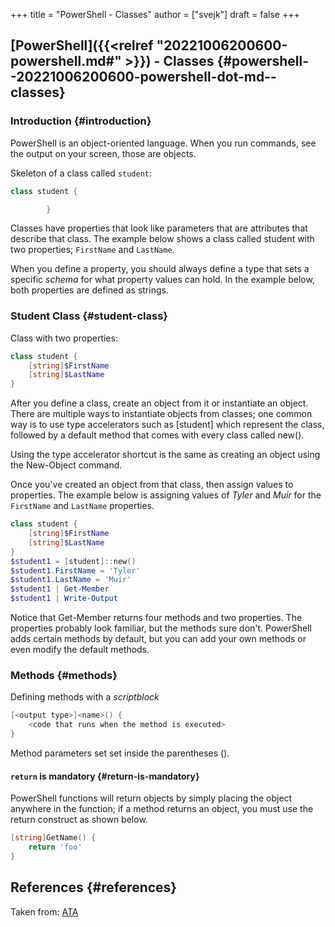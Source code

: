 +++
title = "PowerShell - Classes"
author = ["svejk"]
draft = false
+++

## [PowerShell]({{<relref "20221006200600-powershell.md#" >}})  - Classes {#powershell--20221006200600-powershell-dot-md--classes}


### Introduction {#introduction}

PowerShell is an object-oriented language. When you run commands, see the output on your screen, those are objects.

Skeleton of a class called `student`:

```powershell
class student {

        }
```

Classes have properties that look like parameters that are attributes that describe that class. The example below shows a class called student with two properties; `FirstName` and `LastName`.

When you define a property, you should always define a type that sets a specific _schema_ for what property values can hold. In the example below, both properties are defined as strings.


### Student Class {#student-class}

Class with two properties:

```powershell
class student {
    [string]$FirstName
    [string]$LastName
}
```

After you define a class, create an object from it or instantiate an object. There are multiple ways to instantiate objects from classes; one common way is to use type accelerators such as [student] which represent the class, followed by a default method that comes with every class called new().

Using the type accelerator shortcut is the same as creating an object using the New-Object command.

Once you've created an object from that class, then assign values to properties. The example below is assigning values of _Tyler_ and _Muir_ for the `FirstName` and `LastName` properties.

```powershell
class student {
    [string]$FirstName
    [string]$LastName
}
$student1 = [student]::new()
$student1.FirstName = 'Tyler'
$student1.LastName = 'Muir'
$student1 | Get-Member
$student1 | Write-Output
```

Notice that Get-Member returns four methods and two properties. The properties probably look familiar, but the methods sure don't. PowerShell adds certain methods by default, but you can add your own methods or even modify the default methods.


### Methods {#methods}

Defining methods with a _scriptblock_

```powershell
[<output type>]<name>() {
	<code that runs when the method is executed>
}
```

Method parameters set set inside the parentheses ().


#### `return` is mandatory {#return-is-mandatory}

PowerShell functions will return objects by simply placing the object anywhere in the function; if a method returns an object, you must use the return construct as shown below.

```powershell
[string]GetName() {
	return 'foo'
}
```


## References {#references}

Taken from: [ATA](https://adamtheautomator.com/powershell-classes/)